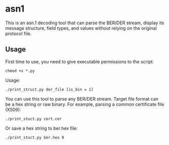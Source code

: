 # asn1
This is an asn.1 decoding tool that can parse the BER/DER stream,  display its message structure, field types, and values without relying on the original protocol file.

## Usage

First time to use, you need to give executable permissions to the script:

    chmod +x *.py

Usage:

    ./print_struct.py der_file [is_bin = 1]

You can use this tool to parse any BER/DER stream. Target file format can be a hex string or raw binary.
For example, parsing a common certificate file (X509):

    ./print_stuct.py cert.cer
    
Or save a hex string to ber.hex file:

    ./print_stuct.py ber.hex 0
